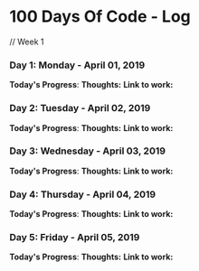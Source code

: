 # 100 Days Of Code - Log

// Week 1

### Day 1: Monday - April 01, 2019
**Today's Progress**:
**Thoughts:** 
**Link to work:**

### Day 2: Tuesday - April 02, 2019
**Today's Progress**:
**Thoughts:** 
**Link to work:**

### Day 3: Wednesday - April 03, 2019
**Today's Progress**:
**Thoughts:** 
**Link to work:**

### Day 4: Thursday - April 04, 2019
**Today's Progress**:
**Thoughts:** 
**Link to work:**

### Day 5: Friday - April 05, 2019
**Today's Progress**:
**Thoughts:** 
**Link to work:**